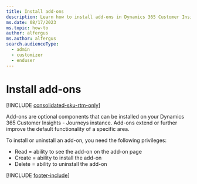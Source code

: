 ```yaml
---
title: Install add-ons
description: Learn how to install add-ons in Dynamics 365 Customer Insights - Journeys.
ms.date: 08/17/2023
ms.topic: how-to
author: alfergus
ms.author: alfergus
search.audienceType: 
  - admin
  - customizer
  - enduser
---
```


# Install add-ons

[!INCLUDE [consolidated-sku-rtm-only](./includes/consolidated-sku-rtm-only.md)]

Add-ons are optional components that can be installed on your Dynamics 365 Customer Insights - Journeys instance. Add-ons extend or further improve the default functionality of a specific area.

To install or uninstall an add-on, you need the following privileges:

- Read = ability to see the add-on on the add-on page
- Create = ability to install the add-on
- Delete = ability to uninstall the add-on

[!INCLUDE [footer-include](./includes/footer-banner.md)]
